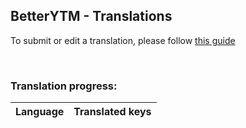 ## BetterYTM - Translations
To submit or edit a translation, please follow [this guide](../../contributing.md#submitting-translations)

<br>

### Translation progress:
| Language | Translated keys |
| -------- | --------------- |
<!--{{TR_PROGRESS_TABLE}}-->
